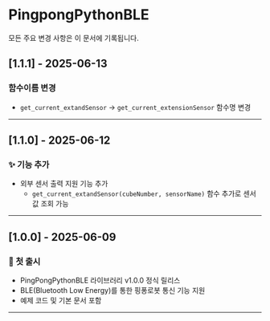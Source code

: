 # PingpongPythonBLE

모든 주요 변경 사항은 이 문서에 기록됩니다.

## [1.1.1] - 2025-06-13

### 함수이름 변경

- `get_current_extandSensor` -> `get_current_extensionSensor` 함수명 변경

---

## [1.1.0] - 2025-06-12

### ✨ 기능 추가

- 외부 센서 출력 지원 기능 추가
  - `get_current_extandSensor(cubeNumber, sensorName)` 함수 추가로 센서값 조회 가능

---

## [1.0.0] - 2025-06-09

### 🎉 첫 출시

- PingPongPythonBLE 라이브러리 v1.0.0 정식 릴리스
- BLE(Bluetooth Low Energy)를 통한 핑퐁로봇 통신 기능 지원
- 예제 코드 및 기본 문서 포함

---

